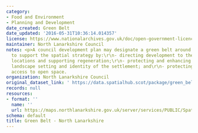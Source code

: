 ```yaml
---
category:
- Food and Environment
- Planning and Development
date_created: Green Belt
date_updated: '2016-05-31T10:36:14.014357'
license: https://www.nationalarchives.gov.uk/doc/open-government-licence/version/3/
maintainer: North Lanarkshire Council
notes: <p>A council development plan may designate a green belt around a city or town
  to support the spatial strategy by:\r\n- directing development to the most appropriate
  locations and supporting regeneration;\r\n- protecting and enhancing the character,
  landscape setting and identity of the settlement; and\r\n- protecting and providing
  access to open space.                                                                                                                                                                                                                                                                                                                                                                                                                                                                                                                                                                                                                                                                                                                                                                                                                                                                                                                                                                                                                                                                                                                                                                                                                                                                                                                                                                                                                                                                                                                                                                                                                                                                                                                    </p>
organization: North Lanarkshire Council
original_dataset_link: ' https://data.spatialhub.scot/package/green_belt-nl'
records: null
resources:
- format: ''
  name: ''
  url: https://maps.northlanarkshire.gov.uk/server/services/PUBLIC/SpatialHubLayers/MapServer/WFSServer?request=GetCapabilities&service=WFS
schema: default
title: Green Belt - North Lanarkshire
---
```

